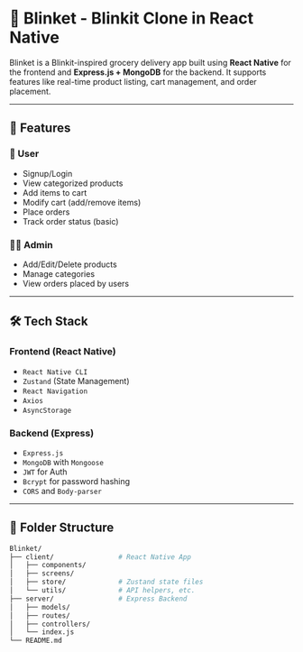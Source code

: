 # 🛒 Blinket - Blinkit Clone in React Native

Blinket is a Blinkit-inspired grocery delivery app built using **React Native** for the frontend and **Express.js + MongoDB** for the backend. It supports features like real-time product listing, cart management, and order placement.

---

## 📱 Features

### 🧑 User
- Signup/Login
- View categorized products
- Add items to cart
- Modify cart (add/remove items)
- Place orders
- Track order status (basic)

### 👨‍🍳 Admin
- Add/Edit/Delete products
- Manage categories
- View orders placed by users

---

## 🛠 Tech Stack

### Frontend (React Native)
- `React Native CLI`
- `Zustand` (State Management)
- `React Navigation`
- `Axios`
- `AsyncStorage`

### Backend (Express)
- `Express.js`
- `MongoDB` with `Mongoose`
- `JWT` for Auth
- `Bcrypt` for password hashing
- `CORS` and `Body-parser`

---

## 📁 Folder Structure

```bash
Blinket/
├── client/                # React Native App
│   ├── components/
│   ├── screens/
│   ├── store/             # Zustand state files
│   └── utils/             # API helpers, etc.
├── server/                # Express Backend
│   ├── models/
│   ├── routes/
│   ├── controllers/
│   └── index.js
└── README.md
